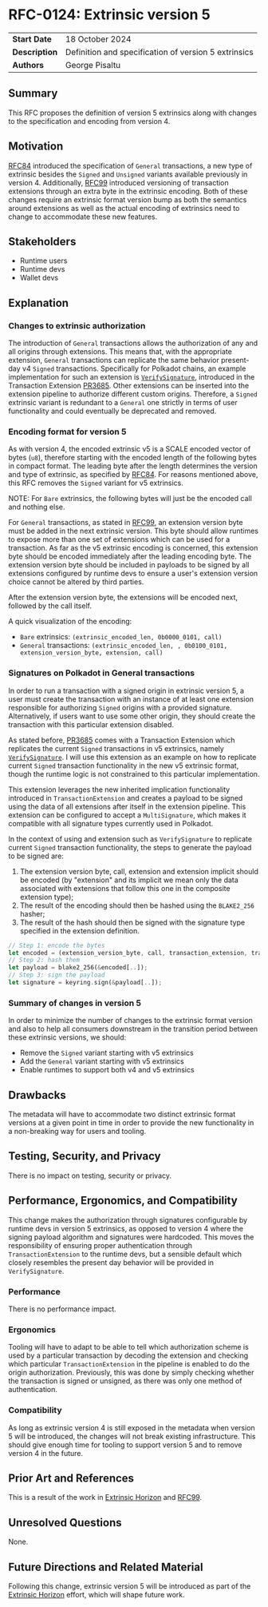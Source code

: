 # RFC-0124: Extrinsic version 5

|                 |                                                                                             |
| --------------- | ------------------------------------------------------------------------------------------- |
| **Start Date**  | 18 October 2024                                                                             |
| **Description** | Definition and specification of version 5 extrinsics                                        |
| **Authors**     | George Pisaltu                                                                              |

## Summary

This RFC proposes the definition of version 5 extrinsics along with changes to the specification and encoding from version 4.

## Motivation

[RFC84](https://github.com/polkadot-fellows/RFCs/blob/main/text/0084-general-transaction-extrinsic-format.md) introduced the specification of `General` transactions, a new type of extrinsic besides the `Signed` and `Unsigned` variants available previously in version 4. Additionally, [RFC99](https://github.com/polkadot-fellows/RFCs/blob/main/text/0099-transaction-extension-version.md) introduced versioning of transaction extensions through an extra byte in the extrinsic encoding. Both of these changes require an extrinsic format version bump as both the semantics around extensions as well as the actual encoding of extrinsics need to change to accommodate these new features.

## Stakeholders

- Runtime users
- Runtime devs
- Wallet devs

## Explanation

### Changes to extrinsic authorization

The introduction of `General` transactions allows the authorization of any and all origins through
extensions. This means that, with the appropriate extension, `General` transactions can replicate
the same behavior present-day v4 `Signed` transactions. Specifically for Polkadot chains, an example
implementation for such an extension is
[`VerifySignature`](https://github.com/paritytech/polkadot-sdk/tree/master/substrate/frame/verify-signature),
introduced in the Transaction Extension
[PR3685](https://github.com/paritytech/polkadot-sdk/pull/3685). Other extensions can be inserted
into the extension pipeline to authorize different custom origins. Therefore, a `Signed` extrinsic
variant is redundant to a `General` one strictly in terms of user functionality and could eventually
be deprecated and removed.

### Encoding format for version 5

As with version 4, the encoded extrinsic v5 is a SCALE encoded vector of bytes (`u8`), therefore
starting with the encoded length of the following bytes in compact format. The leading byte after
the length determines the version and type of extrinsic, as specified by
[RFC84](https://github.com/polkadot-fellows/RFCs/blob/main/text/0084-general-transaction-extrinsic-format.md).
For reasons mentioned above, this RFC removes the `Signed` variant for v5 extrinsics.

NOTE: For `Bare` extrinsics, the following bytes will just be the encoded call and nothing else.

For `General` transactions, as stated in
[RFC99](https://github.com/polkadot-fellows/RFCs/blob/main/text/0099-transaction-extension-version.md),
an extension version byte must be added in the next extrinsic version. This byte should allow
runtimes to expose more than one set of extensions which can be used for a transaction. As far as
the v5 extrinsic encoding is concerned, this extension byte should be encoded immediately after the
leading encoding byte. The extension version byte should be included in payloads to be signed by all
extensions configured by runtime devs to ensure a user's extension version choice cannot be altered
by third parties.

After the extension version byte, the extensions will be encoded next, followed by the call itself.

A quick visualization of the encoding:

- `Bare` extrinsics: `(extrinsic_encoded_len, 0b0000_0101, call)`
- `General` transactions: `(extrinsic_encoded_len, , 0b0100_0101, extension_version_byte, extension, call)`

### Signatures on Polkadot in General transactions

In order to run a transaction with a signed origin in extrinsic version 5, a user must create the
transaction with an instance of at least one extension responsible for authorizing `Signed` origins
with a provided signature. Alternatively, if users want to use some other origin, they should create
the transaction with this particular extension disabled.

As stated before, [PR3685](https://github.com/paritytech/polkadot-sdk/pull/3685) comes with a
Transaction Extension which replicates the current `Signed` transactions in v5 extrinsics, namely
[`VerifySignature`](https://github.com/paritytech/polkadot-sdk/tree/master/substrate/frame/verify-signature).
I will use this extension as an example on how to replicate current `Signed` transaction
functionality in the new v5 extrinsic format, though the runtime logic is not constrained to this
particular implementation.

This extension leverages the new inherited implication functionality introduced in
`TransactionExtension` and creates a payload to be signed using the data of all extensions after
itself in the extension pipeline. This extension can be configured to accept a `MultiSignature`,
which makes it compatible with all signature types currently used in Polkadot.

In the context of using and extension such as `VerifySignature` to replicate current `Signed`
transaction functionality, the steps to generate the payload to be signed are:

1. The extension version byte, call, extension and extension implicit should be encoded (by
   "extension" and its implicit we mean only the data associated with extensions that follow this
   one in the composite extension type);
2. The result of the encoding should then be hashed using the `BLAKE2_256` hasher;
3. The result of the hash should then be signed with the signature type specified in the extension definition.

```rust
// Step 1: encode the bytes
let encoded = (extension_version_byte, call, transaction_extension, transaction_extension_implicit).encode();
// Step 2: hash them
let payload = blake2_256(&encoded[..]);
// Step 3: sign the payload
let signature = keyring.sign(&payload[..]);
```

### Summary of changes in version 5

In order to minimize the number of changes to the extrinsic format version and also to help all
consumers downstream in the transition period between these extrinsic versions, we should:

- Remove the `Signed` variant starting with v5 extrinsics
- Add the `General` variant starting with v5 extrinsics
- Enable runtimes to support both v4 and v5 extrinsics

## Drawbacks

The metadata will have to accommodate two distinct extrinsic format versions at a given point in
time in order to provide the new functionality in a non-breaking way for users and tooling.

## Testing, Security, and Privacy

There is no impact on testing, security or privacy.

## Performance, Ergonomics, and Compatibility

This change makes the authorization through signatures configurable by runtime devs in version 5
extrinsics, as opposed to version 4 where the signing payload algorithm and signatures were
hardcoded. This moves the responsibility of ensuring proper authentication through
`TransactionExtension` to the runtime devs, but a sensible default which closely resembles the
present day behavior will be provided in `VerifySignature`.

### Performance

There is no performance impact.

### Ergonomics

Tooling will have to adapt to be able to tell which authorization scheme is used by a particular
transaction by decoding the extension and checking which particular `TransactionExtension` in the pipeline is enabled to do the origin authorization. Previously, this was done by simply checking whether the transaction is signed or unsigned, as there was only one method of authentication.

### Compatibility

As long as extrinsic version 4 is still exposed in the metadata when version 5 will be introduced,
the changes will not break existing infrastructure. This should give enough time for tooling to
support version 5 and to remove version 4 in the future.

## Prior Art and References

This is a result of the work in [Extrinsic
Horizon](https://github.com/paritytech/polkadot-sdk/issues/2415) and
[RFC99](https://github.com/polkadot-fellows/RFCs/blob/main/text/0099-transaction-extension-version.md).

## Unresolved Questions

None.

## Future Directions and Related Material

Following this change, extrinsic version 5 will be introduced as part of the [Extrinsic
Horizon](https://github.com/paritytech/polkadot-sdk/issues/2415) effort, which will shape future
work.
